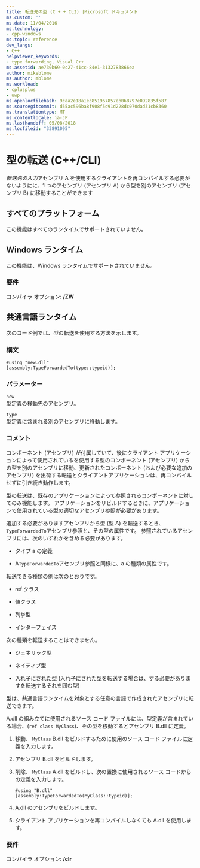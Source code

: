 ```yaml
---
title: 転送先の型 (C + + CLI) |Microsoft ドキュメント
ms.custom: ''
ms.date: 11/04/2016
ms.technology:
- cpp-windows
ms.topic: reference
dev_langs:
- C++
helpviewer_keywords:
- type forwarding, Visual C++
ms.assetid: ae730b69-0c27-41cc-84e1-3132783866ea
author: mikeblome
ms.author: mblome
ms.workload:
- cplusplus
- uwp
ms.openlocfilehash: 9caa2e18a1ec851967857eb068797e092835f587
ms.sourcegitcommit: d55ac596ba8f908f5d91d228dc070dad31cb8360
ms.translationtype: MT
ms.contentlocale: ja-JP
ms.lasthandoff: 05/08/2018
ms.locfileid: "33891095"
---
```

# <a name="type-forwarding-ccli"></a>型の転送 (C++/CLI)
*転送先の入力*アセンブリ A を使用するクライアントを再コンパイルする必要がないようにに、1 つのアセンブリ (アセンブリ A) から型を別のアセンブリ (アセンブリ B) に移動することができます  
  
## <a name="all-platforms"></a>すべてのプラットフォーム  
 この機能はすべてのランタイムでサポートされていません。  
  
## <a name="windows-runtime"></a>Windows ランタイム  
 この機能は、Windows ランタイムでサポートされていません。  
  
### <a name="requirements"></a>要件  
 コンパイラ オプション: **/ZW**  
  
## <a name="common-language-runtime"></a>共通言語ランタイム  
 次のコード例では、型の転送を使用する方法を示します。  
  
### <a name="syntax"></a>構文  
  
```  
#using "new.dll"  
[assembly:TypeForwardedTo(type::typeid)];  
```  
  
### <a name="parameters"></a>パラメーター  
 `new`  
 型定義の移動先のアセンブリ。  
  
 `type`  
 型定義に含まれる別のアセンブリに移動します。  
  
### <a name="remarks"></a>コメント  
 コンポーネント (アセンブリ) が付属していて、後にクライアント アプリケーションによって使用されているを使用する型のコンポーネント (アセンブリ) からの型を別のアセンブリに移動、更新されたコンポーネント (および必要な追加のアセンブリ) を出荷する転送とクライアントアプリケーションは、再コンパイルせずに引き続き動作します。  
  
 型の転送は、既存のアプリケーションによって参照されるコンポーネントに対してのみ機能します。 アプリケーションをリビルドするときに、アプリケーションで使用されている型の適切なアセンブリ参照が必要があります。  
  
 追加する必要がありますアセンブリから型 (型 A) を転送するとき、`TypeForwardedTo`アセンブリ参照と、その型の属性です。 参照されているアセンブリには、次のいずれかを含める必要があります。  
  
-   タイプ a の定義  
  
-   A`TypeForwardedTo`アセンブリ参照と同様に、a の種類の属性です。  
  
 転送できる種類の例は次のとおりです。  
  
-   ref クラス  
  
-   値クラス  
  
-   列挙型  
  
-   インターフェイス  
  
 次の種類を転送することはできません。  
  
-   ジェネリック型  
  
-   ネイティブ型  
  
-   入れ子にされた型 (入れ子にされた型を転送する場合は、する必要がありますを転送するそれを囲む型)  
  
 型は、共通言語ランタイムを対象とする任意の言語で作成されたアセンブリに転送できます。  
  
 A.dll の組み立てに使用されるソース コード ファイルには、型定義が含まれている場合、(`ref class MyClass`)、その型を移動するとアセンブリ B.dll に定義。  
  
1.  移動、 `MyClass` B.dll をビルドするために使用のソース コード ファイルに定義を入力します。  
  
2.  アセンブリ B.dll をビルドします。  
  
3.  削除、 `MyClass` A.dll をビルドし、次の置換に使用されるソース コードからの定義を入力します。  
  
    ```  
    #using "B.dll"  
    [assembly:TypeForwardedTo(MyClass::typeid)];  
    ```  
  
4.  A.dll のアセンブリをビルドします。  
  
5.  クライアント アプリケーションを再コンパイルしなくても A.dll を使用します。  
  
### <a name="requirements"></a>要件  
 コンパイラ オプション: **/clr**